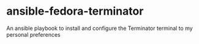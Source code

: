 # ansible-fedora-terminator
An ansible playbook to install and configure the Terminator terminal to my personal preferences
